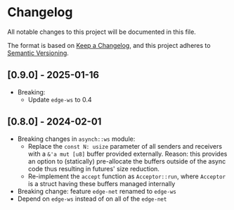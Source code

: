 # Changelog

All notable changes to this project will be documented in this file.

The format is based on [Keep a Changelog](https://keepachangelog.com/en/1.0.0/),
and this project adheres to [Semantic Versioning](https://semver.org/spec/v2.0.0.html).

## [0.9.0] - 2025-01-16
* Breaking: 
  * Update `edge-ws` to 0.4

## [0.8.0] - 2024-02-01
* Breaking changes in `asynch::ws` module:
  * Replace the `const N: usize` parameter of all senders and receivers with a `&'a mut [u8]` buffer provided externally. Reason: this provides an option to (statically) pre-allocate the buffers outside of the async code thus resulting in futures' size reduction.
  * Re-implement the `accept` function as `Acceptor::run`, where `Acceptor` is a struct having these buffers managed internally
* Breaking change: feature `edge-net` renamed to `edge-ws`
* Depend on `edge-ws` instead of on all of the `edge-net`
